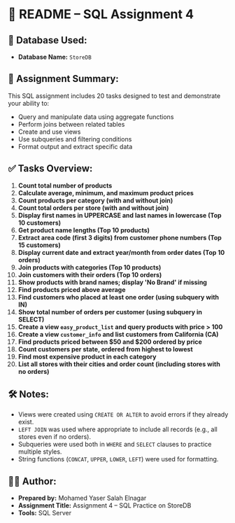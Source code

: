 
# 📄 README – SQL Assignment 4

## 📁 Database Used:
- **Database Name:** `StoreDB`

## 🧠 Assignment Summary:
This SQL assignment includes 20 tasks designed to test and demonstrate your ability to:
- Query and manipulate data using aggregate functions
- Perform joins between related tables
- Create and use views
- Use subqueries and filtering conditions
- Format output and extract specific data

## ✅ Tasks Overview:

1. **Count total number of products**  
2. **Calculate average, minimum, and maximum product prices**  
3. **Count products per category (with and without join)**  
4. **Count total orders per store (with and without join)**  
5. **Display first names in UPPERCASE and last names in lowercase (Top 10 customers)**  
6. **Get product name lengths (Top 10 products)**  
7. **Extract area code (first 3 digits) from customer phone numbers (Top 15 customers)**  
8. **Display current date and extract year/month from order dates (Top 10 orders)**  
9. **Join products with categories (Top 10 products)**  
10. **Join customers with their orders (Top 10 orders)**  
11. **Show products with brand names; display 'No Brand' if missing**  
12. **Find products priced above average**  
13. **Find customers who placed at least one order (using subquery with IN)**  
14. **Show total number of orders per customer (using subquery in SELECT)**  
15. **Create a view `easy_product_list` and query products with price > 100**  
16. **Create a view `customer_info` and list customers from California (CA)**  
17. **Find products priced between $50 and $200 ordered by price**  
18. **Count customers per state, ordered from highest to lowest**  
19. **Find most expensive product in each category**  
20. **List all stores with their cities and order count (including stores with no orders)**

## 🛠️ Notes:
- Views were created using `CREATE OR ALTER` to avoid errors if they already exist.
- `LEFT JOIN` was used where appropriate to include all records (e.g., all stores even if no orders).
- Subqueries were used both in `WHERE` and `SELECT` clauses to practice multiple styles.
- String functions (`CONCAT`, `UPPER`, `LOWER`, `LEFT`) were used for formatting.

## 👨‍💻 Author:
- **Prepared by:** Mohamed Yaser Salah Elnagar 
- **Assignment Title:** Assignment 4 – SQL Practice on StoreDB  
- **Tools:** SQL Server
